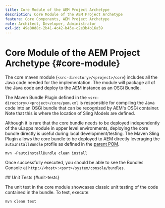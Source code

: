 ```yaml
---
title: Core Module of the AEM Project Archetype
description: Core Module of the AEM Project Archetype
feature: Core Components, AEM Project Archetype
role: Architect, Developer, Administrator
exl-id: 49e80d8c-2b41-4c42-b45e-c2e3b4b16a59
---
```

# Core Module of the AEM Project Archetype {#core-module}

The core maven module (`<src-directory>/<project>/core`) includes all the Java code needed for the implementation. The module will package all of the Java code and deploy to the AEM instance as an OSGi Bundle.

The Maven Bundle Plugin defined in the `<src-directory>/<project>/core/pom.xml` is responsible for compiling the Java code into an OSGi bundle that can be recognized by AEM's OSGi container. Note that this is where the location of Sling Models are defined.

Although it is rare that the core bundle needs to be deployed independently of the ui.apps module in upper level environments, deploying the core bundle directly is useful during local development/testing. The Maven Sling Plugin allows the core bundle to be deployed to AEM directly leveraging the `autoInstallBundle` profile as defined in the [parent POM](/help/developing/archetype/using.md#parent-pom).

```shell
mvn -PautoInstallBundle clean install
```

Once successfully executed, you should be able to see the Bundles Console at `http://<host>:<port>/system/console/bundles`.

## Unit Tests {#unit-tests}

The unit test in the core module showcases classic unit testing of the code contained in the bundle. To test, execute:

```shell
mvn clean test
```
